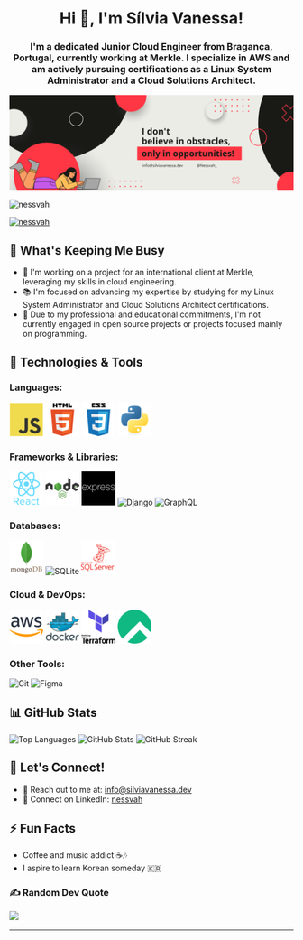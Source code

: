 <h1 align="center">Hi 👋, I'm Sílvia Vanessa!</h1>
<h3 align="center">I'm a dedicated Junior Cloud Engineer from Bragança, Portugal, currently working at Merkle. I specialize in AWS and am actively pursuing certifications as a Linux System Administrator and a Cloud Solutions Architect.
</h3>

<img src="banner.png">

<p align="left"> <img src="https://komarev.com/ghpvc/?username=nessvah&label=Profile%20views&color=0e75b6&style=flat" alt="nessvah" /> </p>

<p align="left"> <a href="https://github.com/ryo-ma/github-profile-trophy"><img src="https://github-profile-trophy.vercel.app/?username=nessvah&theme=onedark" alt="nessvah" /></a> </p>


## 🌱 What's Keeping Me Busy
- 💼 I'm working on a project for an international client at Merkle, leveraging my skills in cloud engineering.
- 📚 I'm focused on advancing my expertise by studying for my Linux System Administrator and Cloud Solutions Architect certifications.
- 🔧 Due to my professional and educational commitments, I'm not currently engaged in open source projects or projects focused mainly on programming.


## 🔧 Technologies & Tools
### Languages:
<img src="https://raw.githubusercontent.com/devicons/devicon/master/icons/javascript/javascript-original.svg" alt="JavaScript" width="60" height="60"> <img src="https://raw.githubusercontent.com/devicons/devicon/master/icons/html5/html5-original-wordmark.svg" alt="HTML5" width="60" height="60"> <img src="https://raw.githubusercontent.com/devicons/devicon/master/icons/css3/css3-original-wordmark.svg" alt="CSS3" width="60" height="60"> <img src="https://raw.githubusercontent.com/devicons/devicon/master/icons/python/python-original.svg" alt="Python" width="60" height="60">

### Frameworks & Libraries:
<img src="https://raw.githubusercontent.com/devicons/devicon/master/icons/react/react-original-wordmark.svg" alt="React" width="60" height="60"> <img src="https://raw.githubusercontent.com/devicons/devicon/master/icons/nodejs/nodejs-original-wordmark.svg" alt="Node.js" width="60" height="60"> <img src="https://raw.githubusercontent.com/devicons/devicon/master/icons/express/express-original-wordmark.svg" alt="Express.js" width="60" height="60" style="filter: invert(1)"> <img src="https://cdn.worldvectorlogo.com/logos/django.svg" alt="Django" width="60" height="60"> <img src="https://www.vectorlogo.zone/logos/graphql/graphql-icon.svg" alt="GraphQL" width="60" height="60">

### Databases:
<img src="https://raw.githubusercontent.com/devicons/devicon/master/icons/mongodb/mongodb-original-wordmark.svg" alt="MongoDB" width="60" height="60"> <img src="https://cdn.jsdelivr.net/gh/devicons/devicon@latest/icons/sqlite/sqlite-original.svg" alt="SQLite" width="60" height="60" /> <img src="https://raw.githubusercontent.com/devicons/devicon/master/icons/microsoftsqlserver/microsoftsqlserver-plain-wordmark.svg" alt="SQL Server" width="60" height="60">

### Cloud & DevOps:
<img src="https://raw.githubusercontent.com/devicons/devicon/master/icons/amazonwebservices/amazonwebservices-original-wordmark.svg" alt="AWS" width="60" height="60"> <img src="https://raw.githubusercontent.com/devicons/devicon/master/icons/docker/docker-original-wordmark.svg" alt="Docker" width="60" height="60"> <img src="https://raw.githubusercontent.com/devicons/devicon/master/icons/terraform/terraform-original-wordmark.svg" alt="Terraform" width="60" height="60"> <img src="https://raw.githubusercontent.com/devicons/devicon/master/icons/rockylinux/rockylinux-original.svg" alt="Rocky Linux 9" width="60" height="60" >

### Other Tools:
<img src="https://www.vectorlogo.zone/logos/git-scm/git-scm-icon.svg" alt="Git" width="60" height="60"> <img src="https://www.vectorlogo.zone/logos/figma/figma-icon.svg" alt="Figma" width="60" height="60">

## 📊 GitHub Stats
![Top Languages](https://github-readme-stats.vercel.app/api/top-langs?username=nessvah&show_icons=true&locale=en&layout=compact&theme=dark)
![GitHub Stats](https://github-readme-stats.vercel.app/api?username=nessvah&show_icons=true&locale=en&theme=dark)
![GitHub Streak](https://github-readme-streak-stats.herokuapp.com/?user=nessvah&theme=dark)

## 🚀 Let's Connect!
- 📧 Reach out to me at: [info@silviavanessa.dev](mailto:info@silviavanessa.dev)
- 💼 Connect on LinkedIn: [nessvah](https://linkedin.com/in/nessvah)

## ⚡ Fun Facts
- Coffee and music addict ☕🎶
- I aspire to learn Korean someday 🇰🇷


### ✍️ Random Dev Quote
![](https://quotes-github-readme.vercel.app/api?type=horizontal&theme=radical)

---


  

